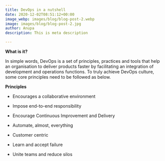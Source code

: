 ```yaml
---
title: DevOps in a nutshell
date: 2020-12-02T08:51:12+00:00
image_webp: images/blog/blog-post-2.webp
image: images/blog/blog-post-2.jpg
author: Anupa
description: This is meta description

---
```

**What is it?**

In simple words, DevOps is a set of principles, practices and tools that help an organisation to deliver products faster by facilitating an integration of development and operations functions. To truly achieve DevOps culture, some core principles need to be followed as below.

**Principles**

* Encourages a collaborative environment


* Impose end-to-end responsibility


* Encourage Continuous Improvement and Delivery


* Automate, almost, everything


* Customer centric


* Learn and accept failure


* Unite teams and reduce silos